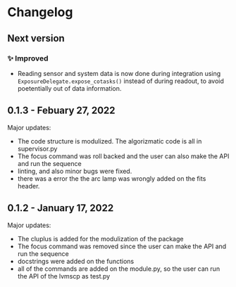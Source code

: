 # Changelog

## Next version

### ✨ Improved

* Reading sensor and system data is now done during integration using `ExposureDelegate.expose_cotasks()` instead of during readout, to avoid poetentially out of data information.


## 0.1.3 - Febuary 27, 2022

Major updates:

- The code structure is modulized. The algorizmatic code is all in supervisor.py
- The focus command was roll backed and the user can also make the API and run the sequence
- linting, and also minor bugs were fixed.
- there was a error the the arc lamp was wrongly added on the fits header.

## 0.1.2 - January 17, 2022

Major updates:

- The cluplus is added for the modulization of the package
- The focus command was removed since the user can make the API and run the sequence
- docstrings were added on the functions
- all of the commands are added on the module.py, so the user can run the API of the
 lvmscp as test.py
